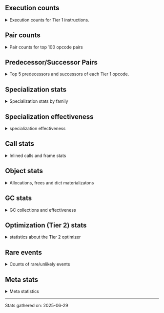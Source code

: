 ## Execution counts

<details>
<summary> Execution counts for Tier 1 instructions. </summary>


The "miss ratio" column shows the percentage of times the instruction
executed that it deoptimized. When this happens, the base unspecialized
instruction is not counted.

<table>
<thead>
<tr>
<th align="left">Name</th>
<th align="right">Base Count</th>
<th align="right">Head Count</th>
<th align="right">Change</th>
</tr>
</thead>
<tbody>
<tr>
<td align="left">JUMP_BACKWARD_NO_JIT</td>
<td align="right">23,246,624</td>
<td align="right">504</td>
<td align="right">-100.0%</td>
</tr>
<tr>
<td align="left">DICT_MERGE</td>
<td align="right">924,441</td>
<td align="right">113,194</td>
<td align="right">-87.8%</td>
</tr>
<tr>
<td align="left">CONTAINS_OP_DICT</td>
<td align="right">945,096</td>
<td align="right">120,400</td>
<td align="right">-87.3%</td>
</tr>
<tr>
<td align="left">CALL_METHOD_DESCRIPTOR_FAST</td>
<td align="right">1,006,387</td>
<td align="right">183,424</td>
<td align="right">-81.8%</td>
</tr>
<tr>
<td align="left">CALL_METHOD_DESCRIPTOR_O</td>
<td align="right">1,182,744</td>
<td align="right">384,231</td>
<td align="right">-67.5%</td>
</tr>
<tr>
<td align="left">BINARY_OP_MULTIPLY_FLOAT</td>
<td align="right">136,198</td>
<td align="right">59,156</td>
<td align="right">-56.6%</td>
</tr>
<tr>
<td align="left">BINARY_OP_SUBSCR_STR_INT</td>
<td align="right">136,198</td>
<td align="right">59,156</td>
<td align="right">-56.6%</td>
</tr>
<tr>
<td align="left">POP_JUMP_IF_NONE</td>
<td align="right">1,479,649</td>
<td align="right">647,360</td>
<td align="right">-56.2%</td>
</tr>
<tr>
<td align="left">UNPACK_SEQUENCE_TUPLE</td>
<td align="right">1,700,830</td>
<td align="right">890,539</td>
<td align="right">-47.6%</td>
</tr>
<tr>
<td align="left">BINARY_OP_ADD_INT</td>
<td align="right">1,704,894</td>
<td align="right">900,550</td>
<td align="right">-47.2%</td>
</tr>
<tr>
<td align="left">CALL_BUILTIN_O</td>
<td align="right">170,513</td>
<td align="right">93,471</td>
<td align="right">-45.2%</td>
</tr>
<tr>
<td align="left">BUILD_MAP</td>
<td align="right">1,916,958</td>
<td align="right">1,099,300</td>
<td align="right">-42.7%</td>
</tr>
<tr>
<td align="left">LIST_APPEND</td>
<td align="right">196,961</td>
<td align="right">115,344</td>
<td align="right">-41.4%</td>
</tr>
<tr>
<td align="left">LOAD_FAST</td>
<td align="right">12,278,911</td>
<td align="right">8,179,476</td>
<td align="right">-33.4%</td>
</tr>
<tr>
<td align="left">POP_JUMP_IF_NOT_NONE</td>
<td align="right">2,575,051</td>
<td align="right">1,722,673</td>
<td align="right">-33.1%</td>
</tr>
<tr>
<td align="left">LOAD_SMALL_INT</td>
<td align="right">2,814,838</td>
<td align="right">1,988,962</td>
<td align="right">-29.3%</td>
</tr>
<tr>
<td align="left">LOAD_ATTR_METHOD_NO_DICT</td>
<td align="right">5,675,402</td>
<td align="right">4,059,509</td>
<td align="right">-28.5%</td>
</tr>
<tr>
<td align="left">STORE_FAST_STORE_FAST</td>
<td align="right">5,958,277</td>
<td align="right">4,334,009</td>
<td align="right">-27.3%</td>
</tr>
<tr>
<td align="left">STORE_ATTR_INSTANCE_VALUE</td>
<td align="right">3,162,342</td>
<td align="right">2,325,943</td>
<td align="right">-26.4%</td>
</tr>
<tr>
<td align="left">LOAD_ATTR_INSTANCE_VALUE</td>
<td align="right">21,175,087</td>
<td align="right">16,274,410</td>
<td align="right">-23.1%</td>
</tr>
<tr>
<td align="left">NOP</td>
<td align="right">8,917,576</td>
<td align="right">7,237,182</td>
<td align="right">-18.8%</td>
</tr>
<tr>
<td align="left">JUMP_BACKWARD_NO_INTERRUPT</td>
<td align="right">10,549</td>
<td align="right">12,506</td>
<td align="right">18.6%</td>
</tr>
<tr>
<td align="left">PUSH_NULL</td>
<td align="right">11,307,986</td>
<td align="right">9,506,912</td>
<td align="right">-15.9%</td>
</tr>
<tr>
<td align="left">LOAD_FAST_BORROW</td>
<td align="right">50,743,374</td>
<td align="right">42,754,577</td>
<td align="right">-15.7%</td>
</tr>
<tr>
<td align="left">SWAP</td>
<td align="right">5,454,873</td>
<td align="right">4,618,616</td>
<td align="right">-15.3%</td>
</tr>
<tr>
<td align="left">BINARY_OP_SUBTRACT_FLOAT</td>
<td align="right">36,976</td>
<td align="right">31,452</td>
<td align="right">-14.9%</td>
</tr>
<tr>
<td align="left">CALL_NON_PY_GENERAL</td>
<td align="right">6,942,415</td>
<td align="right">5,996,079</td>
<td align="right">-13.6%</td>
</tr>
<tr>
<td align="left">POP_JUMP_IF_FALSE</td>
<td align="right">8,080,057</td>
<td align="right">7,169,584</td>
<td align="right">-11.3%</td>
</tr>
<tr>
<td align="left">STORE_FAST</td>
<td align="right">24,598,595</td>
<td align="right">22,046,596</td>
<td align="right">-10.4%</td>
</tr>
<tr>
<td align="left">LIST_EXTEND</td>
<td align="right">35,635</td>
<td align="right">31,949</td>
<td align="right">-10.3%</td>
</tr>
<tr>
<td align="left">BINARY_OP_EXTEND</td>
<td align="right">719,783</td>
<td align="right">651,576</td>
<td align="right">-9.5%</td>
</tr>
<tr>
<td align="left">TO_BOOL_INT</td>
<td align="right">552,118</td>
<td align="right">501,532</td>
<td align="right">-9.2%</td>
</tr>
<tr>
<td align="left">COPY</td>
<td align="right">9,273,783</td>
<td align="right">8,438,073</td>
<td align="right">-9.0%</td>
</tr>
<tr>
<td align="left">LOAD_SUPER_ATTR_METHOD</td>
<td align="right">210,769</td>
<td align="right">192,025</td>
<td align="right">-8.9%</td>
</tr>
<tr>
<td align="left">TO_BOOL_LIST</td>
<td align="right">114,437</td>
<td align="right">104,348</td>
<td align="right">-8.8%</td>
</tr>
<tr>
<td align="left">CALL_ISINSTANCE</td>
<td align="right">149,902</td>
<td align="right">137,569</td>
<td align="right">-8.2%</td>
</tr>
<tr>
<td align="left">UNARY_INVERT</td>
<td align="right">189,978</td>
<td align="right">175,871</td>
<td align="right">-7.4%</td>
</tr>
<tr>
<td align="left">COPY_FREE_VARS</td>
<td align="right">259,816</td>
<td align="right">241,072</td>
<td align="right">-7.2%</td>
</tr>
<tr>
<td align="left">CHECK_EXC_MATCH</td>
<td align="right">27,266</td>
<td align="right">29,223</td>
<td align="right">7.2%</td>
</tr>
<tr>
<td align="left">BINARY_OP_SUBSCR_LIST_INT</td>
<td align="right">52,268</td>
<td align="right">48,582</td>
<td align="right">-7.1%</td>
</tr>
<tr>
<td align="left">BUILD_LIST</td>
<td align="right">251,204</td>
<td align="right">235,652</td>
<td align="right">-6.2%</td>
</tr>
<tr>
<td align="left">LOAD_CONST</td>
<td align="right">14,873,413</td>
<td align="right">13,985,741</td>
<td align="right">-6.0%</td>
</tr>
<tr>
<td align="left">LOAD_ATTR_NONDESCRIPTOR_WITH_VALUES</td>
<td align="right">241,032</td>
<td align="right">227,185</td>
<td align="right">-5.7%</td>
</tr>
<tr>
<td align="left">LOAD_DEREF</td>
<td align="right">335,073</td>
<td align="right">316,329</td>
<td align="right">-5.6%</td>
</tr>
<tr>
<td align="left">POP_EXCEPT</td>
<td align="right">35,649</td>
<td align="right">37,606</td>
<td align="right">5.5%</td>
</tr>
<tr>
<td align="left">PUSH_EXC_INFO</td>
<td align="right">35,649</td>
<td align="right">37,606</td>
<td align="right">5.5%</td>
</tr>
<tr>
<td align="left">JUMP_FORWARD</td>
<td align="right">316,766</td>
<td align="right">301,274</td>
<td align="right">-4.9%</td>
</tr>
<tr>
<td align="left">FOR_ITER</td>
<td align="right">1,864,358</td>
<td align="right">1,776,271</td>
<td align="right">-4.7%</td>
</tr>
<tr>
<td align="left">FOR_ITER_RANGE</td>
<td align="right">129,304</td>
<td align="right">123,774</td>
<td align="right">-4.3%</td>
</tr>
<tr>
<td align="left">LOAD_ATTR_PROPERTY</td>
<td align="right">173,581</td>
<td align="right">166,211</td>
<td align="right">-4.2%</td>
</tr>
<tr>
<td align="left">POP_TOP</td>
<td align="right">20,914,252</td>
<td align="right">20,047,013</td>
<td align="right">-4.1%</td>
</tr>
<tr>
<td align="left">COMPARE_OP</td>
<td align="right">119,608</td>
<td align="right">114,932</td>
<td align="right">-3.9%</td>
</tr>
<tr>
<td align="left">IMPORT_FROM</td>
<td align="right">95,830</td>
<td align="right">92,152</td>
<td align="right">-3.8%</td>
</tr>
<tr>
<td align="left">IMPORT_NAME</td>
<td align="right">96,150</td>
<td align="right">92,472</td>
<td align="right">-3.8%</td>
</tr>
<tr>
<td align="left">JUMP_BACKWARD</td>
<td align="right">105</td>
<td align="right">101</td>
<td align="right">-3.8%</td>
</tr>
<tr>
<td align="left">LOAD_FAST_AND_CLEAR</td>
<td align="right">118,152</td>
<td align="right">114,535</td>
<td align="right">-3.1%</td>
</tr>
<tr>
<td align="left">LOAD_ATTR_METHOD_LAZY_DICT</td>
<td align="right">154,484</td>
<td align="right">158,308</td>
<td align="right">2.5%</td>
</tr>
<tr>
<td align="left">CALL_KW_PY</td>
<td align="right">77,189</td>
<td align="right">75,346</td>
<td align="right">-2.4%</td>
</tr>
<tr>
<td align="left">BINARY_OP_SUBTRACT_INT</td>
<td align="right">180,110</td>
<td align="right">183,979</td>
<td align="right">2.1%</td>
</tr>
<tr>
<td align="left">LOAD_ATTR</td>
<td align="right">3,405,423</td>
<td align="right">3,334,392</td>
<td align="right">-2.1%</td>
</tr>
<tr>
<td align="left">BINARY_OP_ADD_FLOAT</td>
<td align="right">41,818</td>
<td align="right">40,978</td>
<td align="right">-2.0%</td>
</tr>
<tr>
<td align="left">LOAD_ATTR_METHOD_WITH_VALUES</td>
<td align="right">2,977,549</td>
<td align="right">2,921,447</td>
<td align="right">-1.9%</td>
</tr>
<tr>
<td align="left">LOAD_GLOBAL_MODULE</td>
<td align="right">7,421,393</td>
<td align="right">7,297,493</td>
<td align="right">-1.7%</td>
</tr>
<tr>
<td align="left">RESUME</td>
<td align="right">484</td>
<td align="right">476</td>
<td align="right">-1.7%</td>
</tr>
<tr>
<td align="left">CALL_PY_EXACT_ARGS</td>
<td align="right">5,425,421</td>
<td align="right">5,341,711</td>
<td align="right">-1.5%</td>
</tr>
<tr>
<td align="left">CALL_LIST_APPEND</td>
<td align="right">58,953</td>
<td align="right">58,066</td>
<td align="right">-1.5%</td>
</tr>
<tr>
<td align="left">POP_ITER</td>
<td align="right">1,173,960</td>
<td align="right">1,156,565</td>
<td align="right">-1.5%</td>
</tr>
<tr>
<td align="left">GET_ITER</td>
<td align="right">1,190,972</td>
<td align="right">1,173,577</td>
<td align="right">-1.5%</td>
</tr>
<tr>
<td align="left">LOAD_FAST_BORROW_LOAD_FAST_BORROW</td>
<td align="right">6,295,818</td>
<td align="right">6,207,497</td>
<td align="right">-1.4%</td>
</tr>
<tr>
<td align="left">UNARY_NOT</td>
<td align="right">66,585</td>
<td align="right">65,701</td>
<td align="right">-1.3%</td>
</tr>
<tr>
<td align="left">LOAD_GLOBAL_BUILTIN</td>
<td align="right">4,111,916</td>
<td align="right">4,059,609</td>
<td align="right">-1.3%</td>
</tr>
<tr>
<td align="left">STORE_SUBSCR_DICT</td>
<td align="right">1,069,315</td>
<td align="right">1,057,108</td>
<td align="right">-1.1%</td>
</tr>
<tr>
<td align="left">LOAD_ATTR_MODULE</td>
<td align="right">2,087,665</td>
<td align="right">2,064,465</td>
<td align="right">-1.1%</td>
</tr>
<tr>
<td align="left">TO_BOOL_ALWAYS_TRUE</td>
<td align="right">368</td>
<td align="right">372</td>
<td align="right">1.1%</td>
</tr>
<tr>
<td align="left">CALL_BOUND_METHOD_GENERAL</td>
<td align="right">81,805</td>
<td align="right">80,919</td>
<td align="right">-1.1%</td>
</tr>
<tr>
<td align="left">TO_BOOL_BOOL</td>
<td align="right">2,536,878</td>
<td align="right">2,512,410</td>
<td align="right">-1.0%</td>
</tr>
<tr>
<td align="left">CALL_BUILTIN_CLASS</td>
<td align="right">1,028,578</td>
<td align="right">1,019,425</td>
<td align="right">-0.9%</td>
</tr>
<tr>
<td align="left">STORE_FAST_LOAD_FAST</td>
<td align="right">9,375,337</td>
<td align="right">9,298,295</td>
<td align="right">-0.8%</td>
</tr>
<tr>
<td align="left">CALL_PY_GENERAL</td>
<td align="right">2,570,628</td>
<td align="right">2,550,331</td>
<td align="right">-0.8%</td>
</tr>
<tr>
<td align="left">RETURN_VALUE</td>
<td align="right">19,592,996</td>
<td align="right">19,451,481</td>
<td align="right">-0.7%</td>
</tr>
<tr>
<td align="left">POP_JUMP_IF_TRUE</td>
<td align="right">1,924,604</td>
<td align="right">1,912,220</td>
<td align="right">-0.6%</td>
</tr>
<tr>
<td align="left">LOAD_FAST_CHECK</td>
<td align="right">899,008</td>
<td align="right">894,441</td>
<td align="right">-0.5%</td>
</tr>
<tr>
<td align="left">RESUME_CHECK</td>
<td align="right">29,551,262</td>
<td align="right">29,408,699</td>
<td align="right">-0.5%</td>
</tr>
<tr>
<td align="left">COMPARE_OP_INT</td>
<td align="right">2,456,341</td>
<td align="right">2,445,687</td>
<td align="right">-0.4%</td>
</tr>
<tr>
<td align="left">FOR_ITER_LIST</td>
<td align="right">9,689,010</td>
<td align="right">9,655,114</td>
<td align="right">-0.3%</td>
</tr>
<tr>
<td align="left">BUILD_TUPLE</td>
<td align="right">4,516,490</td>
<td align="right">4,503,660</td>
<td align="right">-0.3%</td>
</tr>
<tr>
<td align="left">LOAD_SPECIAL</td>
<td align="right">4,146,092</td>
<td align="right">4,135,192</td>
<td align="right">-0.3%</td>
</tr>
<tr>
<td align="left">CALL_BUILTIN_FAST</td>
<td align="right">648,854</td>
<td align="right">647,158</td>
<td align="right">-0.3%</td>
</tr>
<tr>
<td align="left">INTERPRETER_EXIT</td>
<td align="right">10,973,176</td>
<td align="right">10,944,738</td>
<td align="right">-0.3%</td>
</tr>
<tr>
<td align="left">BINARY_OP</td>
<td align="right">1,017,305</td>
<td align="right">1,019,271</td>
<td align="right">0.2%</td>
</tr>
<tr>
<td align="left">CALL_METHOD_DESCRIPTOR_NOARGS</td>
<td align="right">1,236,366</td>
<td align="right">1,238,698</td>
<td align="right">0.2%</td>
</tr>
<tr>
<td align="left">CALL_BUILTIN_FAST_WITH_KEYWORDS</td>
<td align="right">1,831,724</td>
<td align="right">1,834,591</td>
<td align="right">0.2%</td>
</tr>
<tr>
<td align="left">CALL</td>
<td align="right">4,556</td>
<td align="right">4,562</td>
<td align="right">0.1%</td>
</tr>
<tr>
<td align="left">TO_BOOL</td>
<td align="right">1,045,622</td>
<td align="right">1,046,827</td>
<td align="right">0.1%</td>
</tr>
<tr>
<td align="left">COMPARE_OP_STR</td>
<td align="right">1,821,519</td>
<td align="right">1,819,676</td>
<td align="right">-0.1%</td>
</tr>
<tr>
<td align="left">LOAD_FAST_LOAD_FAST</td>
<td align="right">2,650,537</td>
<td align="right">2,647,876</td>
<td align="right">-0.1%</td>
</tr>
<tr>
<td align="left">UNPACK_SEQUENCE_TWO_TUPLE</td>
<td align="right">1,786,172</td>
<td align="right">1,784,398</td>
<td align="right">-0.1%</td>
</tr>
<tr>
<td align="left">LOAD_GLOBAL</td>
<td align="right">3,200</td>
<td align="right">3,197</td>
<td align="right">-0.1%</td>
</tr>
<tr>
<td align="left">CALL_FUNCTION_EX</td>
<td align="right">3,614,511</td>
<td align="right">3,615,468</td>
<td align="right">0.0%</td>
</tr>
<tr>
<td align="left">CALL_LEN</td>
<td align="right">297,056</td>
<td align="right">297,129</td>
<td align="right">0.0%</td>
</tr>
<tr>
<td align="left">DELETE_ATTR</td>
<td align="right">125,733</td>
<td align="right">125,745</td>
<td align="right">0.0%</td>
</tr>
<tr>
<td align="left">DELETE_SUBSCR</td>
<td align="right">134,140</td>
<td align="right">134,148</td>
<td align="right">0.0%</td>
</tr>
<tr>
<td align="left">STORE_SUBSCR</td>
<td align="right">42,283</td>
<td align="right">42,281</td>
<td align="right">-0.0%</td>
</tr>
<tr>
<td align="left">IS_OP</td>
<td align="right">67,341</td>
<td align="right">67,344</td>
<td align="right">0.0%</td>
</tr>
<tr>
<td align="left">TO_BOOL_NONE</td>
<td align="right">378,221</td>
<td align="right">378,232</td>
<td align="right">0.0%</td>
</tr>
<tr>
<td align="left">STORE_ATTR</td>
<td align="right">152,415</td>
<td align="right">152,413</td>
<td align="right">-0.0%</td>
</tr>
<tr>
<td align="left">YIELD_VALUE</td>
<td align="right">10,060,280</td>
<td align="right">10,060,280</td>
<td align="right">0.0%</td>
</tr>
<tr>
<td align="left">FOR_ITER_GEN</td>
<td align="right">9,238,062</td>
<td align="right">9,238,062</td>
<td align="right">0.0%</td>
</tr>
<tr>
<td align="left">CALL_TUPLE_1</td>
<td align="right">846,831</td>
<td align="right">846,831</td>
<td align="right">0.0%</td>
</tr>
<tr>
<td align="left">MAKE_CELL</td>
<td align="right">209,141</td>
<td align="right">209,141</td>
<td align="right">0.0%</td>
</tr>
<tr>
<td align="left">STORE_DEREF</td>
<td align="right">209,111</td>
<td align="right">209,111</td>
<td align="right">0.0%</td>
</tr>
<tr>
<td align="left">BINARY_OP_SUBSCR_DICT</td>
<td align="right">167,920</td>
<td align="right">167,920</td>
<td align="right">0.0%</td>
</tr>
<tr>
<td align="left">CALL_KW_NON_PY</td>
<td align="right">152,236</td>
<td align="right">152,236</td>
<td align="right">0.0%</td>
</tr>
<tr>
<td align="left">CALL_METHOD_DESCRIPTOR_FAST_WITH_KEYWORDS</td>
<td align="right">143,145</td>
<td align="right">143,145</td>
<td align="right">0.0%</td>
</tr>
<tr>
<td align="left">CALL_ALLOC_AND_ENTER_INIT</td>
<td align="right">109,943</td>
<td align="right">109,943</td>
<td align="right">0.0%</td>
</tr>
<tr>
<td align="left">EXIT_INIT_CHECK</td>
<td align="right">109,939</td>
<td align="right">109,939</td>
<td align="right">0.0%</td>
</tr>
<tr>
<td align="left">BINARY_OP_SUBSCR_TUPLE_INT</td>
<td align="right">85,611</td>
<td align="right">85,611</td>
<td align="right">0.0%</td>
</tr>
<tr>
<td align="left">MAKE_FUNCTION</td>
<td align="right">84,507</td>
<td align="right">84,507</td>
<td align="right">0.0%</td>
</tr>
<tr>
<td align="left">LOAD_ATTR_CLASS</td>
<td align="right">75,892</td>
<td align="right">75,892</td>
<td align="right">0.0%</td>
</tr>
<tr>
<td align="left">FORMAT_SIMPLE</td>
<td align="right">75,849</td>
<td align="right">75,849</td>
<td align="right">0.0%</td>
</tr>
<tr>
<td align="left">LOAD_ATTR_SLOT</td>
<td align="right">60,372</td>
<td align="right">60,372</td>
<td align="right">0.0%</td>
</tr>
<tr>
<td align="left">BUILD_STRING</td>
<td align="right">58,817</td>
<td align="right">58,817</td>
<td align="right">0.0%</td>
</tr>
<tr>
<td align="left">SET_FUNCTION_ATTRIBUTE</td>
<td align="right">58,678</td>
<td align="right">58,678</td>
<td align="right">0.0%</td>
</tr>
<tr>
<td align="left">CALL_BOUND_METHOD_EXACT_ARGS</td>
<td align="right">55,855</td>
<td align="right">55,855</td>
<td align="right">0.0%</td>
</tr>
<tr>
<td align="left">TO_BOOL_STR</td>
<td align="right">42,708</td>
<td align="right">42,708</td>
<td align="right">0.0%</td>
</tr>
<tr>
<td align="left">BINARY_OP_INPLACE_ADD_UNICODE</td>
<td align="right">41,788</td>
<td align="right">41,788</td>
<td align="right">0.0%</td>
</tr>
<tr>
<td align="left">LOAD_SUPER_ATTR_ATTR</td>
<td align="right">40,440</td>
<td align="right">40,440</td>
<td align="right">0.0%</td>
</tr>
<tr>
<td align="left">FOR_ITER_TUPLE</td>
<td align="right">34,449</td>
<td align="right">34,449</td>
<td align="right">0.0%</td>
</tr>
<tr>
<td align="left">CONVERT_VALUE</td>
<td align="right">34,044</td>
<td align="right">34,044</td>
<td align="right">0.0%</td>
</tr>
<tr>
<td align="left">BINARY_SLICE</td>
<td align="right">26,619</td>
<td align="right">26,619</td>
<td align="right">0.0%</td>
</tr>
<tr>
<td align="left">RETURN_GENERATOR</td>
<td align="right">25,317</td>
<td align="right">25,317</td>
<td align="right">0.0%</td>
</tr>
<tr>
<td align="left">RERAISE</td>
<td align="right">25,152</td>
<td align="right">25,152</td>
<td align="right">0.0%</td>
</tr>
<tr>
<td align="left">STORE_ATTR_SLOT</td>
<td align="right">18,700</td>
<td align="right">18,700</td>
<td align="right">0.0%</td>
</tr>
<tr>
<td align="left">CALL_STR_1</td>
<td align="right">16,808</td>
<td align="right">16,808</td>
<td align="right">0.0%</td>
</tr>
<tr>
<td align="left">END_FOR</td>
<td align="right">16,766</td>
<td align="right">16,766</td>
<td align="right">0.0%</td>
</tr>
<tr>
<td align="left">RAISE_VARARGS</td>
<td align="right">8,387</td>
<td align="right">8,387</td>
<td align="right">0.0%</td>
</tr>
<tr>
<td align="left">WITH_EXCEPT_START</td>
<td align="right">8,383</td>
<td align="right">8,383</td>
<td align="right">0.0%</td>
</tr>
<tr>
<td align="left">STORE_NAME</td>
<td align="right">784</td>
<td align="right">784</td>
<td align="right">0.0%</td>
</tr>
<tr>
<td align="left">BINARY_OP_ADD_UNICODE</td>
<td align="right">491</td>
<td align="right">491</td>
<td align="right">0.0%</td>
</tr>
<tr>
<td align="left">CONTAINS_OP_SET</td>
<td align="right">391</td>
<td align="right">391</td>
<td align="right">0.0%</td>
</tr>
<tr>
<td align="left">CONTAINS_OP</td>
<td align="right">315</td>
<td align="right">315</td>
<td align="right">0.0%</td>
</tr>
<tr>
<td align="left">LOAD_NAME</td>
<td align="right">207</td>
<td align="right">207</td>
<td align="right">0.0%</td>
</tr>
<tr>
<td align="left">CALL_KW</td>
<td align="right">181</td>
<td align="right">181</td>
<td align="right">0.0%</td>
</tr>
<tr>
<td align="left">CALL_TYPE_1</td>
<td align="right">153</td>
<td align="right">153</td>
<td align="right">0.0%</td>
</tr>
<tr>
<td align="left">UNPACK_SEQUENCE</td>
<td align="right">149</td>
<td align="right">149</td>
<td align="right">0.0%</td>
</tr>
<tr>
<td align="left">EXTENDED_ARG</td>
<td align="right">129</td>
<td align="right">129</td>
<td align="right">0.0%</td>
</tr>
<tr>
<td align="left">DELETE_FAST</td>
<td align="right">128</td>
<td align="right">128</td>
<td align="right">0.0%</td>
</tr>
<tr>
<td align="left">LOAD_SUPER_ATTR</td>
<td align="right">68</td>
<td align="right">68</td>
<td align="right">0.0%</td>
</tr>
<tr>
<td align="left">LOAD_BUILD_CLASS</td>
<td align="right">42</td>
<td align="right">42</td>
<td align="right">0.0%</td>
</tr>
<tr>
<td align="left">LOAD_LOCALS</td>
<td align="right">38</td>
<td align="right">38</td>
<td align="right">0.0%</td>
</tr>
<tr>
<td align="left">COMPARE_OP_FLOAT</td>
<td align="right">27</td>
<td align="right">27</td>
<td align="right">0.0%</td>
</tr>
<tr>
<td align="left">CALL_INTRINSIC_1</td>
<td align="right">15</td>
<td align="right">15</td>
<td align="right">0.0%</td>
</tr>
<tr>
<td align="left">LOAD_ATTR_CLASS_WITH_METACLASS_CHECK</td>
<td align="right">12</td>
<td align="right">12</td>
<td align="right">0.0%</td>
</tr>
<tr>
<td align="left">STORE_GLOBAL</td>
<td align="right">4</td>
<td align="right">4</td>
<td align="right">0.0%</td>
</tr>
<tr>
<td align="left">BINARY_OP_SUBSCR_GETITEM</td>
<td align="right">3</td>
<td align="right">3</td>
<td align="right">0.0%</td>
</tr>
<tr>
<td align="left">BUILD_SET</td>
<td align="right">1</td>
<td align="right">1</td>
<td align="right">0.0%</td>
</tr>
<tr>
<td align="left">MAP_ADD</td>
<td align="right">1</td>
<td align="right">1</td>
<td align="right">0.0%</td>
</tr>
<tr>
<td align="left">BINARY_OP_SUBSCR_LIST_SLICE</td>
<td align="right">1</td>
<td align="right">1</td>
<td align="right">0.0%</td>
</tr>
<tr>
<td align="left">JUMP_BACKWARD_JIT</td>
<td align="right"></td>
<td align="right">21,498,467</td>
<td align="right"></td>
</tr>
<tr>
<td align="left">ENTER_EXECUTOR</td>
<td align="right"></td>
<td align="right">847,894</td>
<td align="right"></td>
</tr>
<tr>
<td align="left">NOT_TAKEN</td>
<td align="right"></td>
<td align="right">16,558</td>
<td align="right"></td>
</tr>
</tbody>
</table>


</details>

## Pair counts

<details>
<summary> Pair counts for top 100 opcode pairs </summary>


Pairs of specialized operations that deoptimize and are then followed by
the corresponding unspecialized instruction are not counted as pairs.

Not included in comparative output.


</details>

## Predecessor/Successor Pairs

<details>
<summary> Top 5 predecessors and successors of each Tier 1 opcode. </summary>


This does not include the unspecialized instructions that occur after a
specialized instruction deoptimizes.

Not included in comparative output.


</details>

## Specialization stats

<details>
<summary> Specialization stats by family </summary>

### BINARY_OP

<details>
<summary> specialization stats for BINARY_OP family </summary>

<table>
<thead>
<tr>
<th align="left">Kind</th>
<th align="right">Base Count</th>
<th align="right">Base Ratio</th>
<th align="right">Head Count</th>
<th align="right">Head Ratio</th>
<th align="right">Change</th>
</tr>
</thead>
<tbody>
<tr>
<td align="left">
hit
<details>
<summary>ⓘ</summary>

Specialized instructions that complete.
</details>
</td>
<td align="right">3,343,374</td>
<td align="right">76.4%</td>
<td align="right">2,309,373</td>
<td align="right">69.2%</td>
<td align="right">-30.9%</td>
</tr>
<tr>
<td align="left">
miss
<details>
<summary>ⓘ</summary>

Specialized instructions that deopt.
</details>
</td>
<td align="right">12,953</td>
<td align="right">0.3%</td>
<td align="right">10,452</td>
<td align="right">0.3%</td>
<td align="right">-19.3%</td>
</tr>
<tr>
<td align="left">
deferred
<details>
<summary>ⓘ</summary>

Lists the number of "deferred" (i.e. not specialized) instructions executed.
</details>
</td>
<td align="right">1,016,139</td>
<td align="right">23.2%</td>
<td align="right">1,018,102</td>
<td align="right">30.5%</td>
<td align="right">0.2%</td>
</tr>
</tbody>
</table>

<table>
<thead>
<tr>
<th align="left">Success</th>
<th align="right">Base Count</th>
<th align="right">Base Ratio</th>
<th align="right">Head Count</th>
<th align="right">Head Ratio</th>
<th align="right">Change</th>
</tr>
</thead>
<tbody>
<tr>
<td align="left">Success</td>
<td align="right">510</td>
<td align="right">36.2%</td>
<td align="right">466</td>
<td align="right">34.0%</td>
<td align="right">-8.6%</td>
</tr>
<tr>
<td align="left">Failure</td>
<td align="right">899</td>
<td align="right">63.8%</td>
<td align="right">903</td>
<td align="right">66.0%</td>
<td align="right">0.4%</td>
</tr>
</tbody>
</table>

<table>
<thead>
<tr>
<th align="left">Failure kind</th>
<th align="right">Base Count</th>
<th align="right">Base Ratio</th>
<th align="right">Head Count</th>
<th align="right">Head Ratio</th>
<th align="right">Change</th>
</tr>
</thead>
<tbody>
<tr>
<td align="left">subscr deque</td>
<td align="right">81</td>
<td align="right">9.0%</td>
<td align="right">86</td>
<td align="right">9.5%</td>
<td align="right">6.2%</td>
</tr>
<tr>
<td align="left">remainder</td>
<td align="right">302</td>
<td align="right">33.6%</td>
<td align="right">301</td>
<td align="right">33.3%</td>
<td align="right">-0.3%</td>
</tr>
<tr>
<td align="left">subscr</td>
<td align="right">252</td>
<td align="right">28.0%</td>
<td align="right">252</td>
<td align="right">27.9%</td>
<td align="right">0.0%</td>
</tr>
<tr>
<td align="left">add different types</td>
<td align="right">189</td>
<td align="right">21.0%</td>
<td align="right">189</td>
<td align="right">20.9%</td>
<td align="right">0.0%</td>
</tr>
<tr>
<td align="left">add other</td>
<td align="right">66</td>
<td align="right">7.3%</td>
<td align="right">66</td>
<td align="right">7.3%</td>
<td align="right">0.0%</td>
</tr>
<tr>
<td align="left">and int</td>
<td align="right">4</td>
<td align="right">0.4%</td>
<td align="right">4</td>
<td align="right">0.4%</td>
<td align="right">0.0%</td>
</tr>
<tr>
<td align="left">subscr bytes</td>
<td align="right">4</td>
<td align="right">0.4%</td>
<td align="right">4</td>
<td align="right">0.4%</td>
<td align="right">0.0%</td>
</tr>
<tr>
<td align="left">subscr other slice</td>
<td align="right">1</td>
<td align="right">0.1%</td>
<td align="right">1</td>
<td align="right">0.1%</td>
<td align="right">0.0%</td>
</tr>
</tbody>
</table>


</details>

### BINARY_SLICE

<details>
<summary> specialization stats for BINARY_SLICE family </summary>

<table>
<thead>
<tr>
<th align="left">Kind</th>
<th align="right">Base Count</th>
<th align="right">Base Ratio</th>
<th align="right">Head Count</th>
<th align="right">Head Ratio</th>
<th align="right">Change</th>
</tr>
</thead>
<tbody>
<tr>
<td align="left">
deferred
<details>
<summary>ⓘ</summary>

Lists the number of "deferred" (i.e. not specialized) instructions executed.
</details>
</td>
<td align="right">26,619</td>
<td align="right">100.0%</td>
<td align="right">26,619</td>
<td align="right">100.0%</td>
<td align="right">0.0%</td>
</tr>
</tbody>
</table>


</details>

### CALL

<details>
<summary> specialization stats for CALL family </summary>

<table>
<thead>
<tr>
<th align="left">Kind</th>
<th align="right">Base Count</th>
<th align="right">Base Ratio</th>
<th align="right">Head Count</th>
<th align="right">Head Ratio</th>
<th align="right">Change</th>
</tr>
</thead>
<tbody>
<tr>
<td align="left">
hit
<details>
<summary>ⓘ</summary>

Specialized instructions that complete.
</details>
</td>
<td align="right">14,264,136</td>
<td align="right">100.0%</td>
<td align="right">12,463,111</td>
<td align="right">100.0%</td>
<td align="right">-12.6%</td>
</tr>
<tr>
<td align="left">
deferred
<details>
<summary>ⓘ</summary>

Lists the number of "deferred" (i.e. not specialized) instructions executed.
</details>
</td>
<td align="right">2,147</td>
<td align="right">0.0%</td>
<td align="right">2,120</td>
<td align="right">0.0%</td>
<td align="right">-1.3%</td>
</tr>
<tr>
<td align="left">
miss
<details>
<summary>ⓘ</summary>

Specialized instructions that deopt.
</details>
</td>
<td align="right">952</td>
<td align="right">0.0%</td>
<td align="right">952</td>
<td align="right">0.0%</td>
<td align="right">0.0%</td>
</tr>
</tbody>
</table>

<table>
<thead>
<tr>
<th align="left">Success</th>
<th align="right">Base Count</th>
<th align="right">Base Ratio</th>
<th align="right">Head Count</th>
<th align="right">Head Ratio</th>
<th align="right">Change</th>
</tr>
</thead>
<tbody>
<tr>
<td align="left">Success</td>
<td align="right">3,361</td>
<td align="right">100.0%</td>
<td align="right">3,394</td>
<td align="right">100.0%</td>
<td align="right">1.0%</td>
</tr>
<tr>
<td align="left">Failure</td>
<td align="right">0</td>
<td align="right">0.0%</td>
<td align="right">0</td>
<td align="right">0.0%</td>
<td align="right"></td>
</tr>
</tbody>
</table>


</details>

### CALL_KW

<details>
<summary> specialization stats for CALL_KW family </summary>

<table>
<thead>
<tr>
<th align="left">Kind</th>
<th align="right">Base Count</th>
<th align="right">Base Ratio</th>
<th align="right">Head Count</th>
<th align="right">Head Ratio</th>
<th align="right">Change</th>
</tr>
</thead>
<tbody>
<tr>
<td align="left">
deferred
<details>
<summary>ⓘ</summary>

Lists the number of "deferred" (i.e. not specialized) instructions executed.
</details>
</td>
<td align="right">42</td>
<td align="right">23.2%</td>
<td align="right">42</td>
<td align="right">23.2%</td>
<td align="right">0.0%</td>
</tr>
</tbody>
</table>

<table>
<thead>
<tr>
<th align="left">Success</th>
<th align="right">Base Count</th>
<th align="right">Base Ratio</th>
<th align="right">Head Count</th>
<th align="right">Head Ratio</th>
<th align="right">Change</th>
</tr>
</thead>
<tbody>
<tr>
<td align="left">Success</td>
<td align="right">139</td>
<td align="right">100.0%</td>
<td align="right">139</td>
<td align="right">100.0%</td>
<td align="right">0.0%</td>
</tr>
<tr>
<td align="left">Failure</td>
<td align="right">0</td>
<td align="right">0.0%</td>
<td align="right">0</td>
<td align="right">0.0%</td>
<td align="right"></td>
</tr>
</tbody>
</table>


</details>

### COMPARE_OP

<details>
<summary> specialization stats for COMPARE_OP family </summary>

<table>
<thead>
<tr>
<th align="left">Kind</th>
<th align="right">Base Count</th>
<th align="right">Base Ratio</th>
<th align="right">Head Count</th>
<th align="right">Head Ratio</th>
<th align="right">Change</th>
</tr>
</thead>
<tbody>
<tr>
<td align="left">
miss
<details>
<summary>ⓘ</summary>

Specialized instructions that deopt.
</details>
</td>
<td align="right">17,986</td>
<td align="right">0.4%</td>
<td align="right">16,144</td>
<td align="right">0.4%</td>
<td align="right">-10.2%</td>
</tr>
<tr>
<td align="left">
deferred
<details>
<summary>ⓘ</summary>

Lists the number of "deferred" (i.e. not specialized) instructions executed.
</details>
</td>
<td align="right">118,623</td>
<td align="right">2.7%</td>
<td align="right">113,999</td>
<td align="right">2.6%</td>
<td align="right">-3.9%</td>
</tr>
<tr>
<td align="left">
hit
<details>
<summary>ⓘ</summary>

Specialized instructions that complete.
</details>
</td>
<td align="right">4,259,901</td>
<td align="right">96.9%</td>
<td align="right">4,249,246</td>
<td align="right">97.0%</td>
<td align="right">-0.3%</td>
</tr>
</tbody>
</table>

<table>
<thead>
<tr>
<th align="left">Success</th>
<th align="right">Base Count</th>
<th align="right">Base Ratio</th>
<th align="right">Head Count</th>
<th align="right">Head Ratio</th>
<th align="right">Change</th>
</tr>
</thead>
<tbody>
<tr>
<td align="left">Failure</td>
<td align="right">716</td>
<td align="right">54.2%</td>
<td align="right">660</td>
<td align="right">53.8%</td>
<td align="right">-7.8%</td>
</tr>
<tr>
<td align="left">Success</td>
<td align="right">606</td>
<td align="right">45.8%</td>
<td align="right">566</td>
<td align="right">46.2%</td>
<td align="right">-6.6%</td>
</tr>
</tbody>
</table>

<table>
<thead>
<tr>
<th align="left">Failure kind</th>
<th align="right">Base Count</th>
<th align="right">Base Ratio</th>
<th align="right">Head Count</th>
<th align="right">Head Ratio</th>
<th align="right">Change</th>
</tr>
</thead>
<tbody>
<tr>
<td align="left">float long</td>
<td align="right">329</td>
<td align="right">45.9%</td>
<td align="right">274</td>
<td align="right">41.5%</td>
<td align="right">-16.7%</td>
</tr>
<tr>
<td align="left">different types</td>
<td align="right">245</td>
<td align="right">34.2%</td>
<td align="right">244</td>
<td align="right">37.0%</td>
<td align="right">-0.4%</td>
</tr>
<tr>
<td align="left">big int</td>
<td align="right">97</td>
<td align="right">13.5%</td>
<td align="right">97</td>
<td align="right">14.7%</td>
<td align="right">0.0%</td>
</tr>
<tr>
<td align="left">bytes</td>
<td align="right">45</td>
<td align="right">6.3%</td>
<td align="right">45</td>
<td align="right">6.8%</td>
<td align="right">0.0%</td>
</tr>
</tbody>
</table>


</details>

### CONTAINS_OP

<details>
<summary> specialization stats for CONTAINS_OP family </summary>

<table>
<thead>
<tr>
<th align="left">Kind</th>
<th align="right">Base Count</th>
<th align="right">Base Ratio</th>
<th align="right">Head Count</th>
<th align="right">Head Ratio</th>
<th align="right">Change</th>
</tr>
</thead>
<tbody>
<tr>
<td align="left">
hit
<details>
<summary>ⓘ</summary>

Specialized instructions that complete.
</details>
</td>
<td align="right">945,487</td>
<td align="right">100.0%</td>
<td align="right">120,791</td>
<td align="right">99.7%</td>
<td align="right">-87.2%</td>
</tr>
<tr>
<td align="left">
deferred
<details>
<summary>ⓘ</summary>

Lists the number of "deferred" (i.e. not specialized) instructions executed.
</details>
</td>
<td align="right">264</td>
<td align="right">0.0%</td>
<td align="right">264</td>
<td align="right">0.2%</td>
<td align="right">0.0%</td>
</tr>
</tbody>
</table>

<table>
<thead>
<tr>
<th align="left">Success</th>
<th align="right">Base Count</th>
<th align="right">Base Ratio</th>
<th align="right">Head Count</th>
<th align="right">Head Ratio</th>
<th align="right">Change</th>
</tr>
</thead>
<tbody>
<tr>
<td align="left">Success</td>
<td align="right">8</td>
<td align="right">15.7%</td>
<td align="right">8</td>
<td align="right">15.7%</td>
<td align="right">0.0%</td>
</tr>
<tr>
<td align="left">Failure</td>
<td align="right">43</td>
<td align="right">84.3%</td>
<td align="right">43</td>
<td align="right">84.3%</td>
<td align="right">0.0%</td>
</tr>
</tbody>
</table>

<table>
<thead>
<tr>
<th align="left">Failure kind</th>
<th align="right">Base Count</th>
<th align="right">Base Ratio</th>
<th align="right">Head Count</th>
<th align="right">Head Ratio</th>
<th align="right">Change</th>
</tr>
</thead>
<tbody>
<tr>
<td align="left">tuple</td>
<td align="right">43</td>
<td align="right">100.0%</td>
<td align="right">43</td>
<td align="right">100.0%</td>
<td align="right">0.0%</td>
</tr>
</tbody>
</table>


</details>

### FOR_ITER

<details>
<summary> specialization stats for FOR_ITER family </summary>

<table>
<thead>
<tr>
<th align="left">Kind</th>
<th align="right">Base Count</th>
<th align="right">Base Ratio</th>
<th align="right">Head Count</th>
<th align="right">Head Ratio</th>
<th align="right">Change</th>
</tr>
</thead>
<tbody>
<tr>
<td align="left">
deferred
<details>
<summary>ⓘ</summary>

Lists the number of "deferred" (i.e. not specialized) instructions executed.
</details>
</td>
<td align="right">1,863,638</td>
<td align="right">8.9%</td>
<td align="right">1,775,569</td>
<td align="right">8.5%</td>
<td align="right">-4.7%</td>
</tr>
<tr>
<td align="left">
hit
<details>
<summary>ⓘ</summary>

Specialized instructions that complete.
</details>
</td>
<td align="right">19,090,825</td>
<td align="right">91.1%</td>
<td align="right">19,051,399</td>
<td align="right">91.5%</td>
<td align="right">-0.2%</td>
</tr>
</tbody>
</table>

<table>
<thead>
<tr>
<th align="left">Success</th>
<th align="right">Base Count</th>
<th align="right">Base Ratio</th>
<th align="right">Head Count</th>
<th align="right">Head Ratio</th>
<th align="right">Change</th>
</tr>
</thead>
<tbody>
<tr>
<td align="left">Success</td>
<td align="right">54</td>
<td align="right">7.5%</td>
<td align="right">57</td>
<td align="right">8.1%</td>
<td align="right">5.6%</td>
</tr>
<tr>
<td align="left">Failure</td>
<td align="right">666</td>
<td align="right">92.5%</td>
<td align="right">645</td>
<td align="right">91.9%</td>
<td align="right">-3.2%</td>
</tr>
</tbody>
</table>

<table>
<thead>
<tr>
<th align="left">Failure kind</th>
<th align="right">Base Count</th>
<th align="right">Base Ratio</th>
<th align="right">Head Count</th>
<th align="right">Head Ratio</th>
<th align="right">Change</th>
</tr>
</thead>
<tbody>
<tr>
<td align="left">itertools</td>
<td align="right">78</td>
<td align="right">11.7%</td>
<td align="right">57</td>
<td align="right">8.8%</td>
<td align="right">-26.9%</td>
</tr>
<tr>
<td align="left">other</td>
<td align="right">252</td>
<td align="right">37.8%</td>
<td align="right">252</td>
<td align="right">39.1%</td>
<td align="right">0.0%</td>
</tr>
<tr>
<td align="left">enumerate</td>
<td align="right">252</td>
<td align="right">37.8%</td>
<td align="right">252</td>
<td align="right">39.1%</td>
<td align="right">0.0%</td>
</tr>
<tr>
<td align="left">callable</td>
<td align="right">71</td>
<td align="right">10.7%</td>
<td align="right">71</td>
<td align="right">11.0%</td>
<td align="right">0.0%</td>
</tr>
<tr>
<td align="left">dict items</td>
<td align="right">7</td>
<td align="right">1.1%</td>
<td align="right">7</td>
<td align="right">1.1%</td>
<td align="right">0.0%</td>
</tr>
<tr>
<td align="left">dict values</td>
<td align="right">3</td>
<td align="right">0.5%</td>
<td align="right">3</td>
<td align="right">0.5%</td>
<td align="right">0.0%</td>
</tr>
<tr>
<td align="left">set</td>
<td align="right">2</td>
<td align="right">0.3%</td>
<td align="right">2</td>
<td align="right">0.3%</td>
<td align="right">0.0%</td>
</tr>
<tr>
<td align="left">reversed list</td>
<td align="right">1</td>
<td align="right">0.2%</td>
<td align="right">1</td>
<td align="right">0.2%</td>
<td align="right">0.0%</td>
</tr>
</tbody>
</table>


</details>

### GET_ITER

<details>
<summary> specialization stats for GET_ITER family </summary>

<table>
<thead>
<tr>
<th align="left">Failure kind</th>
<th align="right">Base Count</th>
<th align="right">Base Ratio</th>
<th align="right">Head Count</th>
<th align="right">Head Ratio</th>
<th align="right">Change</th>
</tr>
</thead>
<tbody>
<tr>
<td align="left">self</td>
<td align="right">43,150</td>
<td align="right">43,150 / 0 !!</td>
<td align="right">41,307</td>
<td align="right">41,307 / 0 !!</td>
<td align="right">-4.3%</td>
</tr>
<tr>
<td align="left">list</td>
<td align="right">1,063,319</td>
<td align="right">1,063,319 / 0 !!</td>
<td align="right">1,047,767</td>
<td align="right">1,047,767 / 0 !!</td>
<td align="right">-1.5%</td>
</tr>
<tr>
<td align="left">other</td>
<td align="right">42,250</td>
<td align="right">42,250 / 0 !!</td>
<td align="right">42,250</td>
<td align="right">42,250 / 0 !!</td>
<td align="right">0.0%</td>
</tr>
<tr>
<td align="left">tuple</td>
<td align="right">17,069</td>
<td align="right">17,069 / 0 !!</td>
<td align="right">17,069</td>
<td align="right">17,069 / 0 !!</td>
<td align="right">0.0%</td>
</tr>
<tr>
<td align="left">generator</td>
<td align="right">16,766</td>
<td align="right">16,766 / 0 !!</td>
<td align="right">16,766</td>
<td align="right">16,766 / 0 !!</td>
<td align="right">0.0%</td>
</tr>
<tr>
<td align="left">enumerate</td>
<td align="right">8,383</td>
<td align="right">8,383 / 0 !!</td>
<td align="right">8,383</td>
<td align="right">8,383 / 0 !!</td>
<td align="right">0.0%</td>
</tr>
<tr>
<td align="left">string</td>
<td align="right">31</td>
<td align="right">31 / 0 !!</td>
<td align="right">31</td>
<td align="right">31 / 0 !!</td>
<td align="right">0.0%</td>
</tr>
<tr>
<td align="left">set</td>
<td align="right">4</td>
<td align="right">4 / 0 !!</td>
<td align="right">4</td>
<td align="right">4 / 0 !!</td>
<td align="right">0.0%</td>
</tr>
</tbody>
</table>


</details>

### LOAD_ATTR

<details>
<summary> specialization stats for LOAD_ATTR family </summary>

<table>
<thead>
<tr>
<th align="left">Kind</th>
<th align="right">Base Count</th>
<th align="right">Base Ratio</th>
<th align="right">Head Count</th>
<th align="right">Head Ratio</th>
<th align="right">Change</th>
</tr>
</thead>
<tbody>
<tr>
<td align="left">
hit
<details>
<summary>ⓘ</summary>

Specialized instructions that complete.
</details>
</td>
<td align="right">31,824,154</td>
<td align="right">88.3%</td>
<td align="right">25,204,798</td>
<td align="right">85.9%</td>
<td align="right">-20.8%</td>
</tr>
<tr>
<td align="left">
deferred
<details>
<summary>ⓘ</summary>

Lists the number of "deferred" (i.e. not specialized) instructions executed.
</details>
</td>
<td align="right">3,394,994</td>
<td align="right">9.4%</td>
<td align="right">3,323,947</td>
<td align="right">11.3%</td>
<td align="right">-2.1%</td>
</tr>
<tr>
<td align="left">
miss
<details>
<summary>ⓘ</summary>

Specialized instructions that deopt.
</details>
</td>
<td align="right">796,922</td>
<td align="right">2.2%</td>
<td align="right">803,013</td>
<td align="right">2.7%</td>
<td align="right">0.8%</td>
</tr>
<tr>
<td align="left">
deopt
<details>
<summary>ⓘ</summary>

Specialized instructions that deopt.
</details>
</td>
<td align="right">6</td>
<td align="right">0.0%</td>
<td align="right">6</td>
<td align="right">0.0%</td>
<td align="right">0.0%</td>
</tr>
</tbody>
</table>

<table>
<thead>
<tr>
<th align="left">Success</th>
<th align="right">Base Count</th>
<th align="right">Base Ratio</th>
<th align="right">Head Count</th>
<th align="right">Head Ratio</th>
<th align="right">Change</th>
</tr>
</thead>
<tbody>
<tr>
<td align="left">Success</td>
<td align="right">19,793</td>
<td align="right">77.2%</td>
<td align="right">19,963</td>
<td align="right">77.4%</td>
<td align="right">0.9%</td>
</tr>
<tr>
<td align="left">Failure</td>
<td align="right">5,860</td>
<td align="right">22.8%</td>
<td align="right">5,830</td>
<td align="right">22.6%</td>
<td align="right">-0.5%</td>
</tr>
</tbody>
</table>

<table>
<thead>
<tr>
<th align="left">Failure kind</th>
<th align="right">Base Count</th>
<th align="right">Base Ratio</th>
<th align="right">Head Count</th>
<th align="right">Head Ratio</th>
<th align="right">Change</th>
</tr>
</thead>
<tbody>
<tr>
<td align="left">non overriding descriptor</td>
<td align="right">728</td>
<td align="right">12.4%</td>
<td align="right">712</td>
<td align="right">12.2%</td>
<td align="right">-2.2%</td>
</tr>
<tr>
<td align="left">overriding descriptor</td>
<td align="right">877</td>
<td align="right">15.0%</td>
<td align="right">873</td>
<td align="right">15.0%</td>
<td align="right">-0.5%</td>
</tr>
<tr>
<td align="left">overridden</td>
<td align="right">667</td>
<td align="right">11.4%</td>
<td align="right">668</td>
<td align="right">11.5%</td>
<td align="right">0.1%</td>
</tr>
<tr>
<td align="left">method</td>
<td align="right">1,788</td>
<td align="right">30.5%</td>
<td align="right">1,790</td>
<td align="right">30.7%</td>
<td align="right">0.1%</td>
</tr>
<tr>
<td align="left">non object slot</td>
<td align="right">464</td>
<td align="right">7.9%</td>
<td align="right">464</td>
<td align="right">8.0%</td>
<td align="right">0.0%</td>
</tr>
<tr>
<td align="left">mutable class</td>
<td align="right">72</td>
<td align="right">1.2%</td>
<td align="right">72</td>
<td align="right">1.2%</td>
<td align="right">0.0%</td>
</tr>
<tr>
<td align="left">class method obj</td>
<td align="right">69</td>
<td align="right">1.2%</td>
<td align="right">69</td>
<td align="right">1.2%</td>
<td align="right">0.0%</td>
</tr>
<tr>
<td align="left">not managed dict</td>
<td align="right">45</td>
<td align="right">0.8%</td>
<td align="right">45</td>
<td align="right">0.8%</td>
<td align="right">0.0%</td>
</tr>
<tr>
<td align="left">metaclass attribute</td>
<td align="right">23</td>
<td align="right">0.4%</td>
<td align="right">23</td>
<td align="right">0.4%</td>
<td align="right">0.0%</td>
</tr>
<tr>
<td align="left">module attr not found</td>
<td align="right">2</td>
<td align="right">0.0%</td>
<td align="right">2</td>
<td align="right">0.0%</td>
<td align="right">0.0%</td>
</tr>
</tbody>
</table>


</details>

### LOAD_GLOBAL

<details>
<summary> specialization stats for LOAD_GLOBAL family </summary>

<table>
<thead>
<tr>
<th align="left">Kind</th>
<th align="right">Base Count</th>
<th align="right">Base Ratio</th>
<th align="right">Head Count</th>
<th align="right">Head Ratio</th>
<th align="right">Change</th>
</tr>
</thead>
<tbody>
<tr>
<td align="left">
deferred
<details>
<summary>ⓘ</summary>

Lists the number of "deferred" (i.e. not specialized) instructions executed.
</details>
</td>
<td align="right">817</td>
<td align="right">0.0%</td>
<td align="right">802</td>
<td align="right">0.0%</td>
<td align="right">-1.8%</td>
</tr>
<tr>
<td align="left">
hit
<details>
<summary>ⓘ</summary>

Specialized instructions that complete.
</details>
</td>
<td align="right">11,533,081</td>
<td align="right">100.0%</td>
<td align="right">11,356,874</td>
<td align="right">100.0%</td>
<td align="right">-1.5%</td>
</tr>
<tr>
<td align="left">
deopt
<details>
<summary>ⓘ</summary>

Specialized instructions that deopt.
</details>
</td>
<td align="right">5</td>
<td align="right">0.0%</td>
<td align="right">5</td>
<td align="right">0.0%</td>
<td align="right">0.0%</td>
</tr>
<tr>
<td align="left">
miss
<details>
<summary>ⓘ</summary>

Specialized instructions that deopt.
</details>
</td>
<td align="right">228</td>
<td align="right">0.0%</td>
<td align="right">228</td>
<td align="right">0.0%</td>
<td align="right">0.0%</td>
</tr>
</tbody>
</table>

<table>
<thead>
<tr>
<th align="left">Success</th>
<th align="right">Base Count</th>
<th align="right">Base Ratio</th>
<th align="right">Head Count</th>
<th align="right">Head Ratio</th>
<th align="right">Change</th>
</tr>
</thead>
<tbody>
<tr>
<td align="left">Success</td>
<td align="right">2,389</td>
<td align="right">100.0%</td>
<td align="right">2,401</td>
<td align="right">100.0%</td>
<td align="right">0.5%</td>
</tr>
<tr>
<td align="left">Failure</td>
<td align="right">0</td>
<td align="right">0.0%</td>
<td align="right">0</td>
<td align="right">0.0%</td>
<td align="right"></td>
</tr>
</tbody>
</table>


</details>

### LOAD_SUPER_ATTR

<details>
<summary> specialization stats for LOAD_SUPER_ATTR family </summary>

<table>
<thead>
<tr>
<th align="left">Kind</th>
<th align="right">Base Count</th>
<th align="right">Base Ratio</th>
<th align="right">Head Count</th>
<th align="right">Head Ratio</th>
<th align="right">Change</th>
</tr>
</thead>
<tbody>
<tr>
<td align="left">
hit
<details>
<summary>ⓘ</summary>

Specialized instructions that complete.
</details>
</td>
<td align="right">251,209</td>
<td align="right">100.0%</td>
<td align="right">232,465</td>
<td align="right">100.0%</td>
<td align="right">-7.5%</td>
</tr>
<tr>
<td align="left">
deferred
<details>
<summary>ⓘ</summary>

Lists the number of "deferred" (i.e. not specialized) instructions executed.
</details>
</td>
<td align="right">13</td>
<td align="right">0.0%</td>
<td align="right">13</td>
<td align="right">0.0%</td>
<td align="right">0.0%</td>
</tr>
</tbody>
</table>

<table>
<thead>
<tr>
<th align="left">Success</th>
<th align="right">Base Count</th>
<th align="right">Base Ratio</th>
<th align="right">Head Count</th>
<th align="right">Head Ratio</th>
<th align="right">Change</th>
</tr>
</thead>
<tbody>
<tr>
<td align="left">Success</td>
<td align="right">55</td>
<td align="right">100.0%</td>
<td align="right">55</td>
<td align="right">100.0%</td>
<td align="right">0.0%</td>
</tr>
<tr>
<td align="left">Failure</td>
<td align="right">0</td>
<td align="right">0.0%</td>
<td align="right">0</td>
<td align="right">0.0%</td>
<td align="right"></td>
</tr>
</tbody>
</table>


</details>

### STORE_ATTR

<details>
<summary> specialization stats for STORE_ATTR family </summary>

<table>
<thead>
<tr>
<th align="left">Kind</th>
<th align="right">Base Count</th>
<th align="right">Base Ratio</th>
<th align="right">Head Count</th>
<th align="right">Head Ratio</th>
<th align="right">Change</th>
</tr>
</thead>
<tbody>
<tr>
<td align="left">
hit
<details>
<summary>ⓘ</summary>

Specialized instructions that complete.
</details>
</td>
<td align="right">2,861,539</td>
<td align="right">85.8%</td>
<td align="right">2,025,140</td>
<td align="right">81.1%</td>
<td align="right">-29.2%</td>
</tr>
<tr>
<td align="left">
deferred
<details>
<summary>ⓘ</summary>

Lists the number of "deferred" (i.e. not specialized) instructions executed.
</details>
</td>
<td align="right">150,667</td>
<td align="right">4.5%</td>
<td align="right">150,666</td>
<td align="right">6.0%</td>
<td align="right">-0.0%</td>
</tr>
<tr>
<td align="left">
miss
<details>
<summary>ⓘ</summary>

Specialized instructions that deopt.
</details>
</td>
<td align="right">319,503</td>
<td align="right">9.6%</td>
<td align="right">319,503</td>
<td align="right">12.8%</td>
<td align="right">0.0%</td>
</tr>
</tbody>
</table>

<table>
<thead>
<tr>
<th align="left">Success</th>
<th align="right">Base Count</th>
<th align="right">Base Ratio</th>
<th align="right">Head Count</th>
<th align="right">Head Ratio</th>
<th align="right">Change</th>
</tr>
</thead>
<tbody>
<tr>
<td align="left">Success</td>
<td align="right">7,207</td>
<td align="right">90.5%</td>
<td align="right">7,206</td>
<td align="right">90.5%</td>
<td align="right">-0.0%</td>
</tr>
<tr>
<td align="left">Failure</td>
<td align="right">754</td>
<td align="right">9.5%</td>
<td align="right">754</td>
<td align="right">9.5%</td>
<td align="right">0.0%</td>
</tr>
</tbody>
</table>

<table>
<thead>
<tr>
<th align="left">Failure kind</th>
<th align="right">Base Count</th>
<th align="right">Base Ratio</th>
<th align="right">Head Count</th>
<th align="right">Head Ratio</th>
<th align="right">Change</th>
</tr>
</thead>
<tbody>
<tr>
<td align="left">other</td>
<td align="right">569</td>
<td align="right">75.5%</td>
<td align="right">556</td>
<td align="right">73.7%</td>
<td align="right">-2.3%</td>
</tr>
<tr>
<td align="left">property</td>
<td align="right">349</td>
<td align="right">46.3%</td>
<td align="right">349</td>
<td align="right">46.3%</td>
<td align="right">0.0%</td>
</tr>
<tr>
<td align="left">class attr simple</td>
<td align="right">208</td>
<td align="right">27.6%</td>
<td align="right">208</td>
<td align="right">27.6%</td>
<td align="right">0.0%</td>
</tr>
<tr>
<td align="left">split dict</td>
<td align="right">44</td>
<td align="right">5.8%</td>
<td align="right">44</td>
<td align="right">5.8%</td>
<td align="right">0.0%</td>
</tr>
<tr>
<td align="left">not in keys</td>
<td align="right">11</td>
<td align="right">1.5%</td>
<td align="right">11</td>
<td align="right">1.5%</td>
<td align="right">0.0%</td>
</tr>
<tr>
<td align="left">overridden</td>
<td align="right">2</td>
<td align="right">0.3%</td>
<td align="right">2</td>
<td align="right">0.3%</td>
<td align="right">0.0%</td>
</tr>
</tbody>
</table>


</details>

### STORE_SUBSCR

<details>
<summary> specialization stats for STORE_SUBSCR family </summary>

<table>
<thead>
<tr>
<th align="left">Kind</th>
<th align="right">Base Count</th>
<th align="right">Base Ratio</th>
<th align="right">Head Count</th>
<th align="right">Head Ratio</th>
<th align="right">Change</th>
</tr>
</thead>
<tbody>
<tr>
<td align="left">
hit
<details>
<summary>ⓘ</summary>

Specialized instructions that complete.
</details>
</td>
<td align="right">1,069,315</td>
<td align="right">96.2%</td>
<td align="right">1,057,108</td>
<td align="right">96.2%</td>
<td align="right">-1.1%</td>
</tr>
<tr>
<td align="left">
deferred
<details>
<summary>ⓘ</summary>

Lists the number of "deferred" (i.e. not specialized) instructions executed.
</details>
</td>
<td align="right">42,069</td>
<td align="right">3.8%</td>
<td align="right">42,068</td>
<td align="right">3.8%</td>
<td align="right">-0.0%</td>
</tr>
</tbody>
</table>

<table>
<thead>
<tr>
<th align="left">Success</th>
<th align="right">Base Count</th>
<th align="right">Base Ratio</th>
<th align="right">Head Count</th>
<th align="right">Head Ratio</th>
<th align="right">Change</th>
</tr>
</thead>
<tbody>
<tr>
<td align="left">Success</td>
<td align="right">24</td>
<td align="right">11.2%</td>
<td align="right">23</td>
<td align="right">10.8%</td>
<td align="right">-4.2%</td>
</tr>
<tr>
<td align="left">Failure</td>
<td align="right">190</td>
<td align="right">88.8%</td>
<td align="right">190</td>
<td align="right">89.2%</td>
<td align="right">0.0%</td>
</tr>
</tbody>
</table>

<table>
<thead>
<tr>
<th align="left">Failure kind</th>
<th align="right">Base Count</th>
<th align="right">Base Ratio</th>
<th align="right">Head Count</th>
<th align="right">Head Ratio</th>
<th align="right">Change</th>
</tr>
</thead>
<tbody>
<tr>
<td align="left">py simple</td>
<td align="right">121</td>
<td align="right">63.7%</td>
<td align="right">121</td>
<td align="right">63.7%</td>
<td align="right">0.0%</td>
</tr>
<tr>
<td align="left">other</td>
<td align="right">69</td>
<td align="right">36.3%</td>
<td align="right">69</td>
<td align="right">36.3%</td>
<td align="right">0.0%</td>
</tr>
</tbody>
</table>


</details>

### TO_BOOL

<details>
<summary> specialization stats for TO_BOOL family </summary>

<table>
<thead>
<tr>
<th align="left">Kind</th>
<th align="right">Base Count</th>
<th align="right">Base Ratio</th>
<th align="right">Head Count</th>
<th align="right">Head Ratio</th>
<th align="right">Change</th>
</tr>
</thead>
<tbody>
<tr>
<td align="left">
hit
<details>
<summary>ⓘ</summary>

Specialized instructions that complete.
</details>
</td>
<td align="right">3,624,335</td>
<td align="right">77.6%</td>
<td align="right">3,539,203</td>
<td align="right">77.2%</td>
<td align="right">-2.3%</td>
</tr>
<tr>
<td align="left">
deferred
<details>
<summary>ⓘ</summary>

Lists the number of "deferred" (i.e. not specialized) instructions executed.
</details>
</td>
<td align="right">1,044,220</td>
<td align="right">22.4%</td>
<td align="right">1,045,420</td>
<td align="right">22.8%</td>
<td align="right">0.1%</td>
</tr>
<tr>
<td align="left">
miss
<details>
<summary>ⓘ</summary>

Specialized instructions that deopt.
</details>
</td>
<td align="right">30</td>
<td align="right">0.0%</td>
<td align="right">30</td>
<td align="right">0.0%</td>
<td align="right">0.0%</td>
</tr>
</tbody>
</table>

<table>
<thead>
<tr>
<th align="left">Success</th>
<th align="right">Base Count</th>
<th align="right">Base Ratio</th>
<th align="right">Head Count</th>
<th align="right">Head Ratio</th>
<th align="right">Change</th>
</tr>
</thead>
<tbody>
<tr>
<td align="left">Success</td>
<td align="right">467</td>
<td align="right">33.3%</td>
<td align="right">474</td>
<td align="right">33.6%</td>
<td align="right">1.5%</td>
</tr>
<tr>
<td align="left">Failure</td>
<td align="right">937</td>
<td align="right">66.7%</td>
<td align="right">935</td>
<td align="right">66.4%</td>
<td align="right">-0.2%</td>
</tr>
</tbody>
</table>

<table>
<thead>
<tr>
<th align="left">Failure kind</th>
<th align="right">Base Count</th>
<th align="right">Base Ratio</th>
<th align="right">Head Count</th>
<th align="right">Head Ratio</th>
<th align="right">Change</th>
</tr>
</thead>
<tbody>
<tr>
<td align="left">sequence</td>
<td align="right">145</td>
<td align="right">15.5%</td>
<td align="right">148</td>
<td align="right">15.8%</td>
<td align="right">2.1%</td>
</tr>
<tr>
<td align="left">mapping</td>
<td align="right">293</td>
<td align="right">31.3%</td>
<td align="right">288</td>
<td align="right">30.8%</td>
<td align="right">-1.7%</td>
</tr>
<tr>
<td align="left">tuple</td>
<td align="right">321</td>
<td align="right">34.3%</td>
<td align="right">321</td>
<td align="right">34.3%</td>
<td align="right">0.0%</td>
</tr>
<tr>
<td align="left">other</td>
<td align="right">112</td>
<td align="right">12.0%</td>
<td align="right">112</td>
<td align="right">12.0%</td>
<td align="right">0.0%</td>
</tr>
<tr>
<td align="left">memory view</td>
<td align="right">44</td>
<td align="right">4.7%</td>
<td align="right">44</td>
<td align="right">4.7%</td>
<td align="right">0.0%</td>
</tr>
<tr>
<td align="left">bytes</td>
<td align="right">22</td>
<td align="right">2.3%</td>
<td align="right">22</td>
<td align="right">2.4%</td>
<td align="right">0.0%</td>
</tr>
</tbody>
</table>


</details>

### UNPACK_SEQUENCE

<details>
<summary> specialization stats for UNPACK_SEQUENCE family </summary>

<table>
<thead>
<tr>
<th align="left">Kind</th>
<th align="right">Base Count</th>
<th align="right">Base Ratio</th>
<th align="right">Head Count</th>
<th align="right">Head Ratio</th>
<th align="right">Change</th>
</tr>
</thead>
<tbody>
<tr>
<td align="left">
hit
<details>
<summary>ⓘ</summary>

Specialized instructions that complete.
</details>
</td>
<td align="right">3,487,002</td>
<td align="right">100.0%</td>
<td align="right">2,674,937</td>
<td align="right">100.0%</td>
<td align="right">-23.3%</td>
</tr>
<tr>
<td align="left">
deferred
<details>
<summary>ⓘ</summary>

Lists the number of "deferred" (i.e. not specialized) instructions executed.
</details>
</td>
<td align="right">38</td>
<td align="right">0.0%</td>
<td align="right">38</td>
<td align="right">0.0%</td>
<td align="right">0.0%</td>
</tr>
</tbody>
</table>

<table>
<thead>
<tr>
<th align="left">Success</th>
<th align="right">Base Count</th>
<th align="right">Base Ratio</th>
<th align="right">Head Count</th>
<th align="right">Head Ratio</th>
<th align="right">Change</th>
</tr>
</thead>
<tbody>
<tr>
<td align="left">Success</td>
<td align="right">111</td>
<td align="right">100.0%</td>
<td align="right">111</td>
<td align="right">100.0%</td>
<td align="right">0.0%</td>
</tr>
<tr>
<td align="left">Failure</td>
<td align="right">0</td>
<td align="right">0.0%</td>
<td align="right">0</td>
<td align="right">0.0%</td>
<td align="right"></td>
</tr>
</tbody>
</table>


</details>


</details>

## Specialization effectiveness

<details>
<summary> specialization effectiveness </summary>


All entries are execution counts. Should add up to the total number of
Tier 1 instructions executed.

<table>
<thead>
<tr>
<th align="left">Instructions</th>
<th align="right">Base Count</th>
<th align="right">Base Ratio</th>
<th align="right">Head Count</th>
<th align="right">Head Ratio</th>
<th align="right">Change</th>
</tr>
</thead>
<tbody>
<tr>
<td align="left">
Basic
<details>
<summary>ⓘ</summary>

Instructions that are not and cannot be specialized, e.g. `LOAD_FAST`.
</details>
</td>
<td align="right">260,659,349</td>
<td align="right">60.7%</td>
<td align="right">232,733,979</td>
<td align="right">60.2%</td>
<td align="right">-10.7%</td>
</tr>
<tr>
<td align="left">
Specialized hits
<details>
<summary>ⓘ</summary>

Specialized instructions, e.g. `LOAD_ATTR_MODULE` that complete.
</details>
</td>
<td align="right">159,068,759</td>
<td align="right">37.0%</td>
<td align="right">143,942,958</td>
<td align="right">37.2%</td>
<td align="right">-9.5%</td>
</tr>
<tr>
<td align="left">
Not specialized
<details>
<summary>ⓘ</summary>

Instructions that could be specialized but aren't, e.g. `LOAD_ATTR`, `BINARY_SLICE`.
</details>
</td>
<td align="right">8,873,074</td>
<td align="right">2.1%</td>
<td align="right">8,695,055</td>
<td align="right">2.2%</td>
<td align="right">-2.0%</td>
</tr>
<tr>
<td align="left">
Specialized misses
<details>
<summary>ⓘ</summary>

Specialized instructions, e.g. `LOAD_ATTR_MODULE` that deopt.
</details>
</td>
<td align="right">1,148,574</td>
<td align="right">0.3%</td>
<td align="right">1,150,322</td>
<td align="right">0.3%</td>
<td align="right">0.2%</td>
</tr>
</tbody>
</table>

### Deferred by instruction

<details>
<summary> Breakdown of deferred (not specialized) instruction counts by family </summary>

<table>
<thead>
<tr>
<th align="left">Name</th>
<th align="right">Base Count</th>
<th align="right">Base Ratio</th>
<th align="right">Head Count</th>
<th align="right">Head Ratio</th>
<th align="right">Change</th>
</tr>
</thead>
<tbody>
<tr>
<td align="left">FOR_ITER</td>
<td align="right">1,863,638</td>
<td align="right">24.3%</td>
<td align="right">1,775,569</td>
<td align="right">23.7%</td>
<td align="right">-4.7%</td>
</tr>
<tr>
<td align="left">COMPARE_OP</td>
<td align="right">118,623</td>
<td align="right">1.5%</td>
<td align="right">113,999</td>
<td align="right">1.5%</td>
<td align="right">-3.9%</td>
</tr>
<tr>
<td align="left">LOAD_ATTR</td>
<td align="right">3,394,994</td>
<td align="right">44.3%</td>
<td align="right">3,323,947</td>
<td align="right">44.3%</td>
<td align="right">-2.1%</td>
</tr>
<tr>
<td align="left">LOAD_GLOBAL</td>
<td align="right">817</td>
<td align="right">0.0%</td>
<td align="right">802</td>
<td align="right">0.0%</td>
<td align="right">-1.8%</td>
</tr>
<tr>
<td align="left">CALL</td>
<td align="right">2,147</td>
<td align="right">0.0%</td>
<td align="right">2,120</td>
<td align="right">0.0%</td>
<td align="right">-1.3%</td>
</tr>
<tr>
<td align="left">BINARY_OP</td>
<td align="right">1,016,139</td>
<td align="right">13.3%</td>
<td align="right">1,018,102</td>
<td align="right">13.6%</td>
<td align="right">0.2%</td>
</tr>
<tr>
<td align="left">TO_BOOL</td>
<td align="right">1,044,220</td>
<td align="right">13.6%</td>
<td align="right">1,045,420</td>
<td align="right">13.9%</td>
<td align="right">0.1%</td>
</tr>
<tr>
<td align="left">STORE_SUBSCR</td>
<td align="right">42,069</td>
<td align="right">0.5%</td>
<td align="right">42,068</td>
<td align="right">0.6%</td>
<td align="right">-0.0%</td>
</tr>
<tr>
<td align="left">STORE_ATTR</td>
<td align="right">150,667</td>
<td align="right">2.0%</td>
<td align="right">150,666</td>
<td align="right">2.0%</td>
<td align="right">-0.0%</td>
</tr>
<tr>
<td align="left">BINARY_SLICE</td>
<td align="right">26,619</td>
<td align="right">0.3%</td>
<td align="right">26,619</td>
<td align="right">0.4%</td>
<td align="right">0.0%</td>
</tr>
</tbody>
</table>


</details>

### Misses by instruction

<details>
<summary> Breakdown of misses (specialized deopts) instruction counts by family </summary>

<table>
<thead>
<tr>
<th align="left">Name</th>
<th align="right">Base Count</th>
<th align="right">Base Ratio</th>
<th align="right">Head Count</th>
<th align="right">Head Ratio</th>
<th align="right">Change</th>
</tr>
</thead>
<tbody>
<tr>
<td align="left">BINARY_OP_EXTEND</td>
<td align="right">6,409</td>
<td align="right">0.6%</td>
<td align="right">5,126</td>
<td align="right">0.4%</td>
<td align="right">-20.0%</td>
</tr>
<tr>
<td align="left">BINARY_OP_ADD_FLOAT</td>
<td align="right">6,544</td>
<td align="right">0.6%</td>
<td align="right">5,326</td>
<td align="right">0.5%</td>
<td align="right">-18.6%</td>
</tr>
<tr>
<td align="left">COMPARE_OP_INT</td>
<td align="right">17,985</td>
<td align="right">1.6%</td>
<td align="right">16,143</td>
<td align="right">1.4%</td>
<td align="right">-10.2%</td>
</tr>
<tr>
<td align="left">LOAD_ATTR_INSTANCE_VALUE</td>
<td align="right">675,800</td>
<td align="right">58.8%</td>
<td align="right">681,930</td>
<td align="right">59.3%</td>
<td align="right">0.9%</td>
</tr>
<tr>
<td align="left">LOAD_ATTR_METHOD_WITH_VALUES</td>
<td align="right">100,826</td>
<td align="right">8.8%</td>
<td align="right">100,787</td>
<td align="right">8.8%</td>
<td align="right">-0.0%</td>
</tr>
<tr>
<td align="left">STORE_ATTR_INSTANCE_VALUE</td>
<td align="right">319,503</td>
<td align="right">27.8%</td>
<td align="right">319,503</td>
<td align="right">27.8%</td>
<td align="right">0.0%</td>
</tr>
<tr>
<td align="left">LOAD_ATTR_PROPERTY</td>
<td align="right">20,147</td>
<td align="right">1.8%</td>
<td align="right">20,147</td>
<td align="right">1.8%</td>
<td align="right">0.0%</td>
</tr>
<tr>
<td align="left">CALL_METHOD_DESCRIPTOR_NOARGS</td>
<td align="right">397</td>
<td align="right">0.0%</td>
<td align="right">397</td>
<td align="right">0.0%</td>
<td align="right">0.0%</td>
</tr>
<tr>
<td align="left">CALL_METHOD_DESCRIPTOR_O</td>
<td align="right">275</td>
<td align="right">0.0%</td>
<td align="right">275</td>
<td align="right">0.0%</td>
<td align="right">0.0%</td>
</tr>
<tr>
<td align="left">LOAD_GLOBAL_BUILTIN</td>
<td align="right">142</td>
<td align="right">0.0%</td>
<td align="right">142</td>
<td align="right">0.0%</td>
<td align="right">0.0%</td>
</tr>
</tbody>
</table>


</details>


</details>

## Call stats

<details>
<summary> Inlined calls and frame stats </summary>


This shows what fraction of calls to Python functions are inlined (i.e.
not having a call at the C level) and for those that are not, where the
call comes from.  The various categories overlap.

Also includes the count of frame objects created.

<table>
<thead>
<tr>
<th align="left"></th>
<th align="right">Base Count</th>
<th align="right">Base Ratio</th>
<th align="right">Head Count</th>
<th align="right">Head Ratio</th>
<th align="right">Change</th>
</tr>
</thead>
<tbody>
<tr>
<td align="left">Frame objects created</td>
<td align="right">35,663</td>
<td align="right">0.1%</td>
<td align="right">37,620</td>
<td align="right">0.1%</td>
<td align="right">5.5%</td>
</tr>
<tr>
<td align="left">Calls via PyEval_EvalFrame (api)</td>
<td align="right">300,664</td>
<td align="right">1.0%</td>
<td align="right">296,983</td>
<td align="right">1.0%</td>
<td align="right">-1.2%</td>
</tr>
<tr>
<td align="left">Frames pushed</td>
<td align="right">19,601,405</td>
<td align="right">66.3%</td>
<td align="right">19,460,394</td>
<td align="right">66.1%</td>
<td align="right">-0.7%</td>
</tr>
<tr>
<td align="left">Calls to Python functions inlined</td>
<td align="right">18,595,360</td>
<td align="right">62.9%</td>
<td align="right">18,482,795</td>
<td align="right">62.8%</td>
<td align="right">-0.6%</td>
</tr>
<tr>
<td align="left">Calls via PyEval_EvalFrame (function vectorcall)</td>
<td align="right">10,134,110</td>
<td align="right">34.3%</td>
<td align="right">10,105,664</td>
<td align="right">34.3%</td>
<td align="right">-0.3%</td>
</tr>
<tr>
<td align="left">Calls via PyEval_EvalFrame (vector)</td>
<td align="right">10,134,168</td>
<td align="right">34.3%</td>
<td align="right">10,105,722</td>
<td align="right">34.3%</td>
<td align="right">-0.3%</td>
</tr>
<tr>
<td align="left">Calls to PyEval_EvalDefault</td>
<td align="right">10,981,703</td>
<td align="right">37.1%</td>
<td align="right">10,953,257</td>
<td align="right">37.2%</td>
<td align="right">-0.3%</td>
</tr>
<tr>
<td align="left">Calls via PyEval_EvalFrame (total)</td>
<td align="right">10,981,703</td>
<td align="right">37.1%</td>
<td align="right">10,953,257</td>
<td align="right">37.2%</td>
<td align="right">-0.3%</td>
</tr>
<tr>
<td align="left">Calls via PyEval_EvalFrame (generator)</td>
<td align="right">847,535</td>
<td align="right">2.9%</td>
<td align="right">847,535</td>
<td align="right">2.9%</td>
<td align="right">0.0%</td>
</tr>
<tr>
<td align="left">Calls via PyEval_EvalFrame (legacy)</td>
<td align="right">16</td>
<td align="right">0.0%</td>
<td align="right">16</td>
<td align="right">0.0%</td>
<td align="right">0.0%</td>
</tr>
<tr>
<td align="left">Calls via PyEval_EvalFrame (build class)</td>
<td align="right">42</td>
<td align="right">0.0%</td>
<td align="right">42</td>
<td align="right">0.0%</td>
<td align="right">0.0%</td>
</tr>
<tr>
<td align="left">Calls via PyEval_EvalFrame (slot)</td>
<td align="right">905,751</td>
<td align="right">3.1%</td>
<td align="right">905,751</td>
<td align="right">3.1%</td>
<td align="right">0.0%</td>
</tr>
<tr>
<td align="left">Calls via PyEval_EvalFrame (function ex)</td>
<td align="right">882,468</td>
<td align="right">3.0%</td>
<td align="right">882,468</td>
<td align="right">3.0%</td>
<td align="right">0.0%</td>
</tr>
<tr>
<td align="left">Calls via PyEval_EvalFrame (method)</td>
<td align="right">3</td>
<td align="right">0.0%</td>
<td align="right">3</td>
<td align="right">0.0%</td>
<td align="right">0.0%</td>
</tr>
</tbody>
</table>


</details>

## Object stats

<details>
<summary> Allocations, frees and dict materializatons </summary>


Below, "allocations" means "allocations that are not from a freelist".
Total allocations = "Allocations from freelist" + "Allocations".

"Inline values" is the number of values arrays inlined into objects.

The cache hit/miss numbers are for the MRO cache, split into dunder and
other names.

<table>
<thead>
<tr>
<th align="left"></th>
<th align="right">Base Count</th>
<th align="right">Base Ratio</th>
<th align="right">Head Count</th>
<th align="right">Head Ratio</th>
<th align="right">Change</th>
</tr>
</thead>
<tbody>
<tr>
<td align="left">Method cache dunder misses</td>
<td align="right">27,059</td>
<td align="right"></td>
<td align="right">11,096</td>
<td align="right"></td>
<td align="right">-59.0%</td>
</tr>
<tr>
<td align="left">Method cache collisions</td>
<td align="right">72,185</td>
<td align="right"></td>
<td align="right">48,602</td>
<td align="right"></td>
<td align="right">-32.7%</td>
</tr>
<tr>
<td align="left">Method cache misses</td>
<td align="right">45,640</td>
<td align="right"></td>
<td align="right">37,806</td>
<td align="right"></td>
<td align="right">-17.2%</td>
</tr>
<tr>
<td align="left">Inline values</td>
<td align="right">433,710</td>
<td align="right"></td>
<td align="right">420,888</td>
<td align="right"></td>
<td align="right">-3.0%</td>
</tr>
<tr>
<td align="left">Method cache hits</td>
<td align="right">3,920,181</td>
<td align="right"></td>
<td align="right">3,846,013</td>
<td align="right"></td>
<td align="right">-1.9%</td>
</tr>
<tr>
<td align="left">Immortal decrefs</td>
<td align="right">35,034,925</td>
<td align="right">15.6%</td>
<td align="right">34,692,302</td>
<td align="right">15.5%</td>
<td align="right">-1.0%</td>
</tr>
<tr>
<td align="left">Immortal increfs</td>
<td align="right">34,828,891</td>
<td align="right">17.5%</td>
<td align="right">34,518,808</td>
<td align="right">17.5%</td>
<td align="right">-0.9%</td>
</tr>
<tr>
<td align="left">Mortal increfs</td>
<td align="right">44,974,899</td>
<td align="right">22.6%</td>
<td align="right">44,636,937</td>
<td align="right">22.6%</td>
<td align="right">-0.8%</td>
</tr>
<tr>
<td align="left">Interpreter immortal increfs</td>
<td align="right">5,587,990</td>
<td align="right">2.8%</td>
<td align="right">5,549,315</td>
<td align="right">2.8%</td>
<td align="right">-0.7%</td>
</tr>
<tr>
<td align="left">Allocations from freelist</td>
<td align="right">18,810,493</td>
<td align="right">56.6%</td>
<td align="right">18,686,450</td>
<td align="right">56.4%</td>
<td align="right">-0.7%</td>
</tr>
<tr>
<td align="left">Frees to freelist</td>
<td align="right">18,811,529</td>
<td align="right"></td>
<td align="right">18,687,480</td>
<td align="right"></td>
<td align="right">-0.7%</td>
</tr>
<tr>
<td align="left">Mortal decrefs</td>
<td align="right">60,669,796</td>
<td align="right">27.0%</td>
<td align="right">60,303,261</td>
<td align="right">27.0%</td>
<td align="right">-0.6%</td>
</tr>
<tr>
<td align="left">Interpreter immortal decrefs</td>
<td align="right">1,256,215</td>
<td align="right">0.6%</td>
<td align="right">1,249,794</td>
<td align="right">0.6%</td>
<td align="right">-0.5%</td>
</tr>
<tr>
<td align="left">Method cache dunder hits</td>
<td align="right">8,737,540</td>
<td align="right"></td>
<td align="right">8,693,088</td>
<td align="right"></td>
<td align="right">-0.5%</td>
</tr>
<tr>
<td align="left">Interpreter mortal decrefs</td>
<td align="right">127,883,682</td>
<td align="right">56.9%</td>
<td align="right">127,242,770</td>
<td align="right">56.9%</td>
<td align="right">-0.5%</td>
</tr>
<tr>
<td align="left">Interpreter mortal increfs</td>
<td align="right">113,239,513</td>
<td align="right">57.0%</td>
<td align="right">112,704,825</td>
<td align="right">57.1%</td>
<td align="right">-0.5%</td>
</tr>
<tr>
<td align="left">Frees</td>
<td align="right">14,703,932</td>
<td align="right"></td>
<td align="right">14,668,596</td>
<td align="right"></td>
<td align="right">-0.2%</td>
</tr>
<tr>
<td align="left">Allocations to 512 bytes</td>
<td align="right">14,231,977</td>
<td align="right">42.8%</td>
<td align="right">14,204,600</td>
<td align="right">42.9%</td>
<td align="right">-0.2%</td>
</tr>
<tr>
<td align="left">Allocations</td>
<td align="right">14,444,574</td>
<td align="right">43.4%</td>
<td align="right">14,417,228</td>
<td align="right">43.6%</td>
<td align="right">-0.2%</td>
</tr>
<tr>
<td align="left">Allocations to 4 kbytes</td>
<td align="right">139,943</td>
<td align="right">0.4%</td>
<td align="right">139,972</td>
<td align="right">0.4%</td>
<td align="right">0.0%</td>
</tr>
<tr>
<td align="left">Allocations over 4 kbytes</td>
<td align="right">72,654</td>
<td align="right">0.2%</td>
<td align="right">72,656</td>
<td align="right">0.2%</td>
<td align="right">0.0%</td>
</tr>
<tr>
<td align="left">Materialize dict (on request)</td>
<td align="right">640</td>
<td align="right">0.1%</td>
<td align="right">640</td>
<td align="right">0.2%</td>
<td align="right">0.0%</td>
</tr>
<tr>
<td align="left">Materialize dict (new key)</td>
<td align="right">0</td>
<td align="right">0.0%</td>
<td align="right">0</td>
<td align="right">0.0%</td>
<td align="right"></td>
</tr>
<tr>
<td align="left">Materialize dict (too big)</td>
<td align="right">0</td>
<td align="right">0.0%</td>
<td align="right">0</td>
<td align="right">0.0%</td>
<td align="right"></td>
</tr>
<tr>
<td align="left">Materialize dict (str subclass)</td>
<td align="right">0</td>
<td align="right">0.0%</td>
<td align="right">0</td>
<td align="right">0.0%</td>
<td align="right"></td>
</tr>
</tbody>
</table>


</details>

## GC stats

<details>
<summary> GC collections and effectiveness </summary>


Collected/visits gives some measure of efficiency.

<table>
<thead>
<tr>
<th align="right">Generation</th>
<th align="right">Base Collections</th>
<th align="right">Base Objects collected</th>
<th align="right">Base Object visits</th>
<th align="right">Base Reachable from roots</th>
<th align="right">Base Not reachable from roots</th>
<th align="right">Head Collections</th>
<th align="right">Head Objects collected</th>
<th align="right">Head Object visits</th>
<th align="right">Head Reachable from roots</th>
<th align="right">Head Not reachable from roots</th>
</tr>
</thead>
<tbody>
<tr>
<td align="right">0</td>
<td align="right">0</td>
<td align="right">0</td>
<td align="right">0</td>
<td align="right">0</td>
<td align="right">0</td>
<td align="right">0</td>
<td align="right">0</td>
<td align="right">0</td>
<td align="right">0</td>
<td align="right">0</td>
</tr>
<tr>
<td align="right">1</td>
<td align="right">2</td>
<td align="right">560</td>
<td align="right">22,215</td>
<td align="right">1,502</td>
<td align="right">1,325</td>
<td align="right">2</td>
<td align="right">560</td>
<td align="right">22,215</td>
<td align="right">1,502</td>
<td align="right">1,325</td>
</tr>
<tr>
<td align="right">2</td>
<td align="right">0</td>
<td align="right">0</td>
<td align="right">0</td>
<td align="right">0</td>
<td align="right">0</td>
<td align="right">0</td>
<td align="right">0</td>
<td align="right">0</td>
<td align="right">0</td>
<td align="right">0</td>
</tr>
</tbody>
</table>


</details>

## Optimization (Tier 2) stats

<details>
<summary> statistics about the Tier 2 optimizer </summary>


</details>

## Rare events

<details>
<summary> Counts of rare/unlikely events </summary>

<table>
<thead>
<tr>
<th align="left">Event</th>
<th align="right">Base Count</th>
<th align="right">Head Count</th>
<th align="right">Change</th>
</tr>
</thead>
<tbody>
<tr>
<td align="left">
set class
<details>
<summary>ⓘ</summary>

Setting an object's class, `obj.__class__ = ...`
</details>
</td>
<td align="right">0</td>
<td align="right">0</td>
<td align="right"></td>
</tr>
<tr>
<td align="left">
set bases
<details>
<summary>ⓘ</summary>

Setting the bases of a class, `cls.__bases__ = ...`
</details>
</td>
<td align="right">0</td>
<td align="right">0</td>
<td align="right"></td>
</tr>
<tr>
<td align="left">
set eval frame func
<details>
<summary>ⓘ</summary>

Setting the PEP 523 frame eval function `_PyInterpreterState_SetFrameEvalFunc()`
</details>
</td>
<td align="right">0</td>
<td align="right">0</td>
<td align="right"></td>
</tr>
<tr>
<td align="left">
builtin dict
<details>
<summary>ⓘ</summary>

Modifying the builtins, `__builtins__.__dict__[var] = ...`
</details>
</td>
<td align="right">0</td>
<td align="right">0</td>
<td align="right"></td>
</tr>
<tr>
<td align="left">
func modification
<details>
<summary>ⓘ</summary>

Modifying a function, e.g. `func.__defaults__ = ...`, etc.
</details>
</td>
<td align="right">0</td>
<td align="right">0</td>
<td align="right"></td>
</tr>
<tr>
<td align="left">
watched dict modification
<details>
<summary>ⓘ</summary>

A watched dict has been modified
</details>
</td>
<td align="right">0</td>
<td align="right">0</td>
<td align="right"></td>
</tr>
<tr>
<td align="left">
watched globals modification
<details>
<summary>ⓘ</summary>

A watched `globals()` dict has been modified
</details>
</td>
<td align="right">0</td>
<td align="right">0</td>
<td align="right"></td>
</tr>
</tbody>
</table>


</details>

## Meta stats

<details>
<summary> Meta statistics </summary>

<table>
<thead>
<tr>
<th align="left"></th>
<th align="right">Base Count</th>
<th align="right">Head Count</th>
<th align="right">Change</th>
</tr>
</thead>
<tbody>
<tr>
<td align="left">Number of data files</td>
<td align="right">42</td>
<td align="right">42</td>
<td align="right">0.0%</td>
</tr>
</tbody>
</table>


</details>

---
Stats gathered on: 2025-06-29
